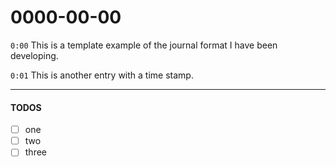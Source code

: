 # 0000-00-00

`0:00` This is a template example of the journal format I have been developing.

`0:01` This is another entry with a time stamp.

---

#### TODOS

- [ ] one
- [ ] two
- [ ] three
